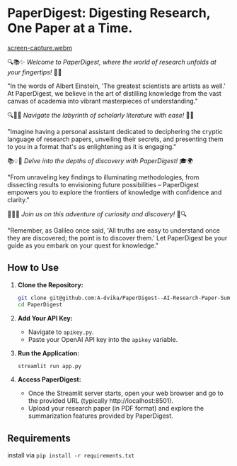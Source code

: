 
# PaperDigest: Digesting Research, One Paper at a Time.

[screen-capture.webm](https://github.com/A-dvika/PaperDigest--AI-Research-Paper-Summariser/assets/115079077/280f2903-44e8-4b52-aa67-cbf5500d6591)

🔍📚✨ *Welcome to PaperDigest, where the world of research unfolds at your fingertips!* 🚀🔬

"In the words of Albert Einstein, 'The greatest scientists are artists as well.' At PaperDigest, we believe in the art of distilling knowledge from the vast canvas of academia into vibrant masterpieces of understanding."

🔍📝🔮 *Navigate the labyrinth of scholarly literature with ease!* 🌟💡

"Imagine having a personal assistant dedicated to deciphering the cryptic language of research papers, unveiling their secrets, and presenting them to you in a format that's as enlightening as it is engaging."

📚💡🔬 *Delve into the depths of discovery with PaperDigest!* 🎓🌍

"From unraveling key findings to illuminating methodologies, from dissecting results to envisioning future possibilities – PaperDigest empowers you to explore the frontiers of knowledge with confidence and clarity."

🌟✨💬 *Join us on this adventure of curiosity and discovery!* 🚀🔍

"Remember, as Galileo once said, 'All truths are easy to understand once they are discovered; the point is to discover them.' Let PaperDigest be your guide as you embark on your quest for knowledge."



## How to Use

1. **Clone the Repository:**
   ```bash
   git clone git@github.com:A-dvika/PaperDigest--AI-Research-Paper-Summariser.git
   cd PaperDigest
   ```

2. **Add Your API Key:**
   - Navigate to `apikey.py`.
   - Paste your OpenAI API key into the `apikey` variable.

3. **Run the Application:**
   ```bash
   streamlit run app.py
   ```

4. **Access PaperDigest:**
   - Once the Streamlit server starts, open your web browser and go to the provided URL (typically http://localhost:8501).
   - Upload your research paper (in PDF format) and explore the summarization features provided by PaperDigest.

## Requirements

install via `pip install -r requirements.txt`
